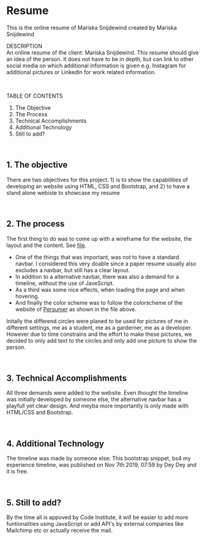# Resume
This is the online resume of Mariska Snijdewind created by Mariska Snijdewind

DESCRIPTION<br>
An online resume of the client: Mariska Snijdewind. This resume should give an idea of the person. It does not have to be in depth, but can link to other social media on which additional information is given e.g. Instagram for additional pictures or LinkedIn for work related information.

<br>

TABLE OF CONTENTS
1. The Objective
2. The Process
3. Technical Accomplishments
4. Additional Technology
5. Still to add?

<br>

## 1. The objective
There are two objectives for this project. 1) is to show the capabilities of developing an website using HTML, CSS and Bootstrap, and 2) to have a stand alone webiste to showcase my resume

<br>

## 2. The process
The first thing to do was to come up with a wireframe for the website, the layout and the content. See [file](https://docs.google.com/document/d/1VaciRuUY9jxz_yaU_lyetDOtNYmGJUjC8tjI6cjV-N8/edit?usp=sharing).

* One of the things that was important, was not to have a standard navbar. I considered this very doable since a paper resume usually also excludes a navbar, but still has a clear layout.
* In addition to a alternative navbar, there was also a demand for a timeline, without the use of JaveScript.
* As a third was some nice effects, when loading the page and when hovering.
* And finally the color scheme was to follow the colorscheme of the website of [Persumer](https://www.persumer.com/) as shown in the file above.


Initally the differend circles were planed to be used for pictures of me in different settings, me as a student, me as a garderner, me as a developer. However due to time constrains and the effort to make these pictures, we decided to only add text to the circles and only add one picture to show the person. 

<br>

## 3. Technical Accomplishments
All three demands were added to the website. Even thought the timeline was initially developed by someone else, the alternative navbar has a playfull yet clear design. And meyba more importantly is only made with HTML/CSS and Bootstrap.

<br>

## 4. Additional Technology
The timeline was made by someone else: This bootstrap snippet, bs4 my experience timeline, was published on Nov 7th 2019, 07:59 by Dey Dey and it is free.

<br>

## 5. Still to add?
By the time all is appoved by Code Institute, it will be easier to add more funtionalities using JavaScript or add API's by external companies like Mailchimp etc or actually receive the mail. 

